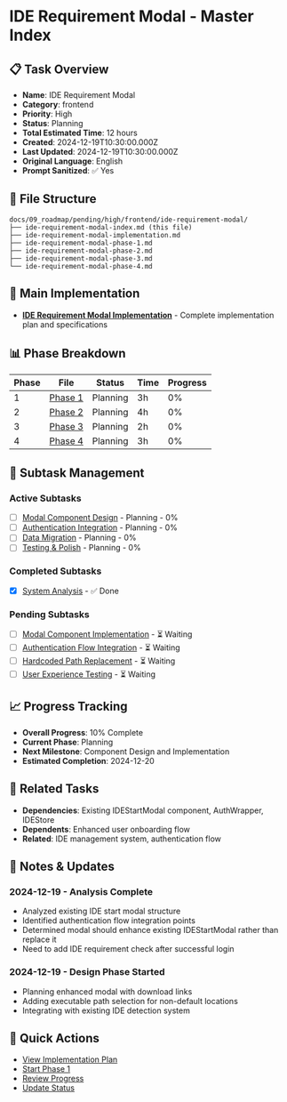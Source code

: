 # IDE Requirement Modal - Master Index

## 📋 Task Overview
- **Name**: IDE Requirement Modal
- **Category**: frontend
- **Priority**: High
- **Status**: Planning
- **Total Estimated Time**: 12 hours
- **Created**: 2024-12-19T10:30:00.000Z
- **Last Updated**: 2024-12-19T10:30:00.000Z
- **Original Language**: English
- **Prompt Sanitized**: ✅ Yes

## 📁 File Structure
```
docs/09_roadmap/pending/high/frontend/ide-requirement-modal/
├── ide-requirement-modal-index.md (this file)
├── ide-requirement-modal-implementation.md
├── ide-requirement-modal-phase-1.md
├── ide-requirement-modal-phase-2.md
├── ide-requirement-modal-phase-3.md
└── ide-requirement-modal-phase-4.md
```

## 🎯 Main Implementation
- **[IDE Requirement Modal Implementation](./ide-requirement-modal-implementation.md)** - Complete implementation plan and specifications

## 📊 Phase Breakdown
| Phase | File | Status | Time | Progress |
|-------|------|--------|------|----------|
| 1 | [Phase 1](./ide-requirement-modal-phase-1.md) | Planning | 3h | 0% |
| 2 | [Phase 2](./ide-requirement-modal-phase-2.md) | Planning | 4h | 0% |
| 3 | [Phase 3](./ide-requirement-modal-phase-3.md) | Planning | 2h | 0% |
| 4 | [Phase 4](./ide-requirement-modal-phase-4.md) | Planning | 3h | 0% |

## 🔄 Subtask Management
### Active Subtasks
- [ ] [Modal Component Design](./ide-requirement-modal-phase-1.md) - Planning - 0%
- [ ] [Authentication Integration](./ide-requirement-modal-phase-2.md) - Planning - 0%
- [ ] [Data Migration](./ide-requirement-modal-phase-3.md) - Planning - 0%
- [ ] [Testing & Polish](./ide-requirement-modal-phase-4.md) - Planning - 0%

### Completed Subtasks
- [x] [System Analysis](./ide-requirement-modal-implementation.md) - ✅ Done

### Pending Subtasks
- [ ] [Modal Component Implementation](./ide-requirement-modal-phase-1.md) - ⏳ Waiting
- [ ] [Authentication Flow Integration](./ide-requirement-modal-phase-2.md) - ⏳ Waiting
- [ ] [Hardcoded Path Replacement](./ide-requirement-modal-phase-3.md) - ⏳ Waiting
- [ ] [User Experience Testing](./ide-requirement-modal-phase-4.md) - ⏳ Waiting

## 📈 Progress Tracking
- **Overall Progress**: 10% Complete
- **Current Phase**: Planning
- **Next Milestone**: Component Design and Implementation
- **Estimated Completion**: 2024-12-20

## 🔗 Related Tasks
- **Dependencies**: Existing IDEStartModal component, AuthWrapper, IDEStore
- **Dependents**: Enhanced user onboarding flow
- **Related**: IDE management system, authentication flow

## 📝 Notes & Updates
### 2024-12-19 - Analysis Complete
- Analyzed existing IDE start modal structure
- Identified authentication flow integration points
- Determined modal should enhance existing IDEStartModal rather than replace it
- Need to add IDE requirement check after successful login

### 2024-12-19 - Design Phase Started
- Planning enhanced modal with download links
- Adding executable path selection for non-default locations
- Integrating with existing IDE detection system

## 🚀 Quick Actions
- [View Implementation Plan](./ide-requirement-modal-implementation.md)
- [Start Phase 1](./ide-requirement-modal-phase-1.md)
- [Review Progress](#progress-tracking)
- [Update Status](#notes--updates)

